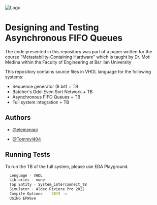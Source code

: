 
![Logo](https://dev-to-uploads.s3.amazonaws.com/uploads/articles/th5xamgrr6se0x5ro4g6.png)


# Designing and Testing Asynchronous FIFO Queues
The code presented in this repository was part of a paper written for the course "Metastability-Containing Hardware" which is taught by Dr. Moti Medina within the Faculty of Engineering at Bar Ilan University

This repository contains source files in VHDL language for the following systems:
- Sequence generator (8 bit) + TB
- Batcher's Odd-Even Sort Network + TB
- Asynchronous FIFO Queues + TB
- Full system integration + TB
## Authors

- [@elemenopi](https://www.github.com/elemenopi)

- [@Tommyl404](https://www.github.com/Tommyl404)
## Running Tests

To run the TB of the full system, please use EDA Playground.

```bash
  Lenguage - VHDL
  Libraries - none
  Top Entity - System_interconnect_TB
  Simulator - Aldec Riviera Pro 2022
  Compile Options - -2019 -o
  USING EPWave
```

